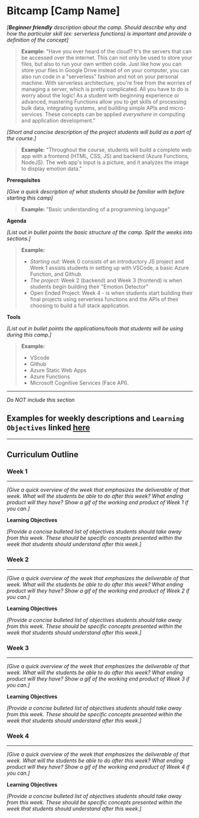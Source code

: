 # Bitcamp [Camp Name]

*[**Beginner friendly** description about the camp. Should describe why and how the particular skill (ex: serverless functions) is important and provide a definition of the concept]*

> **Example:** "Have you ever heard of the cloud? It's the servers that can be accessed over the internet. This can not only be used to store your files, but also to run your own written code. Just like how you can store your files in Google Drive instead of on your computer, you can also run code in a "serverless" fashion and not on your personal machine. With serverless architecture, you're free from the worries of managing a server, which is pretty complicated. All you have to do is worry about the logic! As a student with beginning experience or advanced, mastering Functions allow you to get skills of processing bulk data, integrating systems, and building simple APIs and micro-services. These concepts can be applied *everywhere* in computing and application development."



*[Short and concise description of the project students will build as a part of the course.]*

> **Example:** "Throughout the course, students will build a complete web app with a frontend (HTML, CSS, JS) and backend (Azure Functions, NodeJS). The web app's input is a picture, and it analyzes the image to display emotion data."



**Prerequisites**

*[Give a quick description of what students should be familiar with before starting this camp]*

> **Example:** "Basic understanding of a programming language"



**Agenda**

*[List out in bullet points the basic structure of the camp. Split the weeks into sections.]*

> **Example:**
>
> * *Starting out:* Week 0 consists of an introductory JS project and Week 1 assists students in setting up with VSCode, a basic Azure Function, and Github.
> * *The project:* Week 2 (backend) and Week 3 (frontend) is when students begin building their "Emotion Detector"
> * Open Ended Project: Week 4 - is when students start building their final projects using serverless functions and the APIs of their choosing to build a full stack application. 



**Tools**

*[List out in bullet points the applications/tools that students will be using during this camp.]*

> **Example:**
>
> - VScode
> - Github
> - Azure Static Web Apps
> - Azure Functions
> - Microsoft Cognitive Services (Face API).


---

*Do NOT include this section*

## Examples for weekly descriptions and `Learning Objectives` linked [here](https://github.com/emsesc/BitCamp/tree/master/Serverless-Functions)
---

##  Curriculum Outline

### **Week 1**

***

*[Give a quick overview of the week that emphasizes the deliverable of that week. What will the students be able to do after this week? What ending product will they have? Show a gif of the working end product of Week 1 if you can.]*

**Learning Objectives**

*[Provide a concise bulleted list of objectives students should take away from this week. These should be specific concepts presented within the week that students should understand after this week.]*

### **Week 2**

***

*[Give a quick overview of the week that emphasizes the deliverable of that week. What will the students be able to do after this week? What ending product will they have? Show a gif of the working end product of Week 2 if you can.]*

**Learning Objectives**

*[Provide a concise bulleted list of objectives students should take away from this week. These should be specific concepts presented within the week that students should understand after this week.]*

### **Week 3**

***

*[Give a quick overview of the week that emphasizes the deliverable of that week. What will the students be able to do after this week? What ending product will they have? Show a gif of the working end product of Week 3 if you can.]*

**Learning Objectives**

*[Provide a concise bulleted list of objectives students should take away from this week. These should be specific concepts presented within the week that students should understand after this week.]*

### **Week 4**

***

*[Give a quick overview of the week that emphasizes the deliverable of that week. What will the students be able to do after this week? What ending product will they have? Show a gif of the working end product of Week 4 if you can.]*

**Learning Objectives**

*[Provide a concise bulleted list of objectives students should take away from this week. These should be specific concepts presented within the week that students should understand after this week.]*
